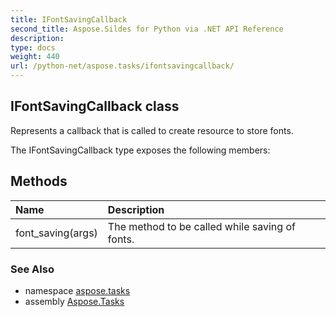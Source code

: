 ```yaml
---
title: IFontSavingCallback
second_title: Aspose.Sildes for Python via .NET API Reference
description: 
type: docs
weight: 440
url: /python-net/aspose.tasks/ifontsavingcallback/
---
```


## IFontSavingCallback class

Represents a callback that is called to create resource to store fonts.

The IFontSavingCallback type exposes the following members:
## Methods
| Name | Description |
| :- | :- |
|font_saving(args)|The method to be called while saving of fonts.|

### See Also

* namespace [aspose.tasks](/tasks/python-net/aspose.tasks/)
* assembly [Aspose.Tasks](/tasks/python-net/)

